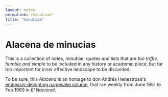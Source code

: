 ```yaml
---
layout: notes
permalink: /minutiae/
title: "minutiae"
---
```


# Alacena de minucias

This is a collection of notes, minutiae, quotes and lists that are *too triffle, humble and simple* to be included in any history or academic piece, but far too important for inner affective landscape to be discarded.

To be sure, this *Alacena* is an homage to don Andrés Henestrosa's [endlessly-delighting namesake column](/assets/alacena.png), that ran weekly from June 1951 to Feb 1969 in *El Nacional*.

